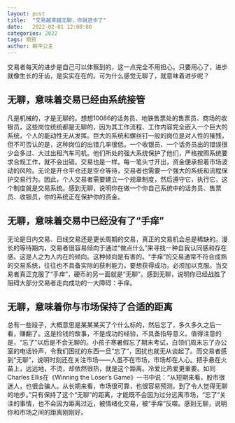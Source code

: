 ```yaml
---
layout: post
title:  "交易越来越无聊，你就进步了"
date:   2022-02-01 12:00:00
categories: 2022
tags: 期货
author: 躺平公主
---
```


交易者每天的进步是自己可以体察到的，这一点完全不用担心。只要用心了，进步就像生长的牙齿，是实实在在的。可为什么感觉无聊了，就意味着进步呢？

## 无聊，意味着交易已经由系统接管
凡是机械的，才是无聊的。想想10086的话务员、地铁售票处的售票员、商场的收银员，这些岗位统统都是无聊的，因为其工作流程、工作内容完全嵌入一个巨大的系统，个人的能动性无从发挥。巨大的系统和螺丝钉一般的岗位是对人性的摧残，但不可否认的是，这种岗位的出错几率很低。一个收银员、一个话务员出的错误很少会多过、大过出租汽车司机。他们所处的强大系统保护了他们，严格按照系统要求合规工作，就不会出错。交易也是一样。每一笔头寸开出，资金便承担着市场波动的风险。无论是开仓平仓还是空仓等待，交易者也需要一个强大的系统和流程保护交易行为。因此，个人交易者需要建立一个规章制度，然后遵守它，执行它，这个制度就是交易系统。感到无聊，说明你在做一个你自己系统中的话务员、售票员、收银员，你的系统正在保护你的资金。

## 无聊，意味着交易中已经没有了“手痒”
无论是日内交易、日线交易还是更长周期的交易，真正的交易机会总是稀缺的。漫长的等待期内，交易者很容易倾向于通过“做点什么”来寻找一种自我认同感和存在感。这是人之为人内在的倾向。这种倾向是有害的。“手痒”的交易通常不符合成熟的交易系统，往往也不具备实际的获利能力。要想获得成功，必须加以克服。当交易者真正克服了“手痒”，硬币的另一面就是“无聊”。感到无聊，说明你已经战胜了阻碍大部分交易者走向成功的一大障碍：手痒。

## 无聊，意味着你与市场保持了合适的距离
总有一些段子，大概意思是某某某买了个什么标的，然后忘了，多久多久之后一看，赚翻了。这是捡钱的故事，不是成功的经验，不具备指导意义。值得注意的是，“忘了”以后是不会无聊的。小孩子寒暑假忘了期末考试，白领们周末忘了办公室的电话铃声，令我们困扰的东西一旦“忘了”，困扰也就无从谈起了。而交易者感到“无聊”，说明时刻还在关注市场——人虽不在市场，市场却在人心。把手悬在火苗上，远远地，不烫，却依然很热，就是这个距离。冷爱比热爱更重要。如同Charles Ellis在《Winning the Loser’s Game》一书中说：“从短期来看，股市很迷人，也很会骗人。从长期来看，市场很可靠，也很容易预测，到了令人觉得无聊的地步。”只有保持了这个“无聊”的距离，才能既不会因为过分远离市场，“忘了”关注的事情，也不会因为距离过近，被情绪化交易，被“手痒”反噬。感到无聊，说明你和市场之间的距离刚刚好。
